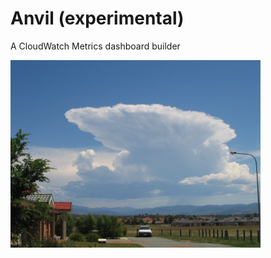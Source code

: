 Anvil (experimental)
====================
A CloudWatch Metrics dashboard builder

<img src="https://raw.githubusercontent.com/blacklocus/anvil/master/doc/Cumulonimbus_incus_cloud_Jan2008.jpg" width="400"/>
